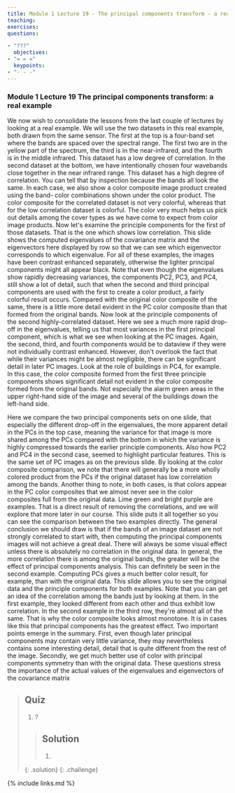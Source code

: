 ```yaml
---
title: Module 1 Lecture 19 - The principal components transform - a real example 
teaching: 
exercises: 
questions:

- "???"
  objectives:
- "= = ="
  keypoints:
- "- - -"
---
```


### Module 1 Lecture 19 The principal components transform: a real example

We now wish to consolidate the lessons from the last couple of lectures by looking at a real example. We will use the two datasets in this real example, both drawn from the same sensor. The first at the top is a four-band set where the bands are spaced over the spectral range. The first two are in the yellow part of the spectrum, the third is in the near-infrared, and the fourth is in the middle infrared. This dataset has a low degree of correlation. In the second dataset at the bottom, we have intentionally chosen four wavebands close together in the near infrared range. This dataset has a high degree of correlation. You can tell that by inspection because the bands all look the same. In each case, we also show a color composite image product created using the band- color combinations shown under the color product. The color composite for the correlated dataset is not very colorful, whereas that for the low correlation dataset is colorful. The color very much helps us pick out details among the cover types as we have come to expect from color image products. Now let's examine the principle components for the first of those datasets. That is the one which shows low correlation. This slide shows the computed eigenvalues of the covariance matrix and the eigenvectors here displayed by row so that we can see which eigenvector corresponds to which eigenvalue. For all of these examples, the images have been contrast enhanced separately, otherwise the lighter principal components might all appear black. Note that even though the eigenvalues show rapidly decreasing variances, the components PC2, PC3, and PC4, still show a lot of detail, such that when the second and third principal components are used with the first to create a color product, a fairly colorful result occurs. Compared with the original color composite of the same, there is a little more detail evident in the PC color composite than that formed from the original bands. Now look at the principle components of the second highly-correlated dataset. Here we see a much more rapid drop-off in the eigenvalues, telling us that most variances in the first principal component, which is what we see when looking at the PC images. Again, the second, third, and fourth components would be to dataview if they were not individually contrast enhanced. However, don't overlook the fact that while their variances might be almost negligible, there can be significant detail in later PC images. Look at the role of buildings in PC4, for example. In this case, the color composite formed from the first three principle components shows significant detail not evident in the color composite formed from the original bands. Not especially the alarm green areas in the upper right-hand side of the image and several of the buildings down the left-hand side. 

Here we compare the two principal components sets on one slide, that especially the different drop-off in the eigenvalues, the more apparent detail in the PCs in the top case, meaning the variance for that image is more shared among the PCs compared with the bottom in which the variance is highly compressed towards the earlier principle components. Also how PC2 and PC4 in the second case, seemed to highlight particular features. This is the same set of PC images as on the previous slide. By looking at the color composite comparison, we note that there will generally be a more wholly colored product from the PCs if the original dataset has low correlation among the bands. Another thing to note, in both cases, is that colors appear in the PC color composites that we almost never see in the color composites full from the original data. Lime green and bright purple are examples. That is a direct result of removing the correlations, and we will explore that more later in our course. This slide puts it all together so you can see the comparison between the two examples directly. The general conclusion we should draw is that if the bands of an image dataset are not strongly correlated to start with, then computing the principal components images will not achieve a great deal. There will always be some visual effect unless there is absolutely no correlation in the original data. In general, the more correlation there is among the original bands, the greater will be the effect of principal components analysis. This can definitely be seen in the second example. Computing PCs gives a much better color result, for example, than with the original data. This slide allows you to see the original data and the principle components for both examples. Note that you can get an idea of the correlation among the bands just by looking at them. In the first example, they looked different from each other and thus exhibit low correlation. In the second example in the third row, they're almost all of the same. That is why the color composite looks almost monotone. It is in cases like this that principal components has the greatest effect. Two important points emerge in the summary. First, even though later principal components may contain very little variance, they may nevertheless contains some interesting detail, detail that is quite different from the rest of the image. Secondly, we get much better use of color with principal components symmetry than with the original data. These questions stress the importance of the actual values of the eigenvalues and eigenvectors of the covariance matrix 

> ## Quiz
>
> 1. ?
>
> > ## Solution
> >
> > 1. 
> {: .solution}
{: .challenge}

{% include links.md %}